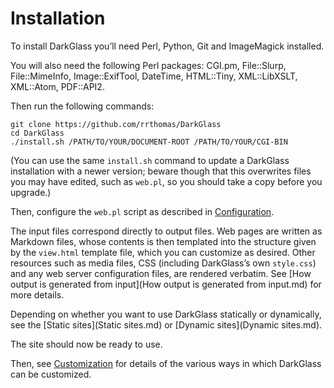 # Installation

To install DarkGlass you’ll need Perl, Python, Git and ImageMagick
installed.

You will also need the following Perl packages: CGI.pm, File::Slurp, File::MimeInfo, Image::ExifTool, DateTime, HTML::Tiny, XML::LibXSLT, XML::Atom, PDF::API2.

Then run the following commands:

```
git clone https://github.com/rrthomas/DarkGlass
cd DarkGlass
./install.sh /PATH/TO/YOUR/DOCUMENT-ROOT /PATH/TO/YOUR/CGI-BIN
```

(You can use the same `install.sh` command to update a DarkGlass
installation with a newer version; beware though that this overwrites files
you may have edited, such as `web.pl`, so you should take a copy before you
upgrade.)

Then, configure the `web.pl` script as described in [Configuration](Configuration.md).

The input files correspond directly to output files. Web pages are written
as Markdown files, whose contents is then templated into the structure given
by the `view.html` template file, which you can customize as desired. Other
resources such as media files, CSS (including DarkGlass’s own `style.css`)
and any web server configuration files, are rendered verbatim. See [How output is generated from input](How output is generated from input.md) for more details.

Depending on whether you want to use DarkGlass statically or dynamically, see the [Static sites](Static sites.md) or [Dynamic sites](Dynamic sites.md).

The site should now be ready to use.

Then, see [Customization](Customization.md) for details of the various ways in which DarkGlass can be customized.
